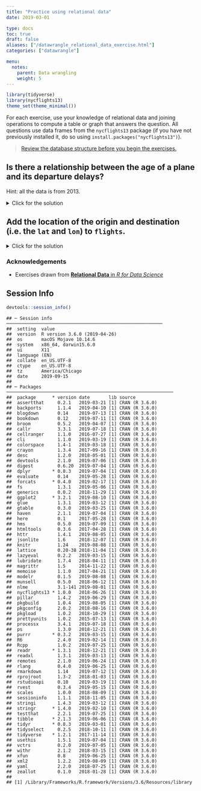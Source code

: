 ```yaml
---
title: "Practice using relational data"
date: 2019-03-01

type: docs
toc: true
draft: false
aliases: ["/datawrangle_relational_data_exercise.html"]
categories: ["datawrangle"]

menu:
  notes:
    parent: Data wrangling
    weight: 5
---
```





```r
library(tidyverse)
library(nycflights13)
theme_set(theme_minimal())
```

For each exercise, use your knowledge of relational data and joining operations to compute a table or graph that answers the question. All questions use data frames from the `nycflights13` package (if you have not previously installed it, do so using `install.packages("nycflights13")`).

> [Review the database structure before you begin the exercises.](http://r4ds.had.co.nz/relational-data.html#nycflights13-relational)

## Is there a relationship between the age of a plane and its departure delays?

Hint: all the data is from 2013.

<details> 
  <summary>Click for the solution</summary>
  <p>
  
The first step is to calculate the age of each plane. To do that, use `planes` and the `age` variable:


```r
(plane_ages <- planes %>%
  mutate(age = 2013 - year) %>%
  select(tailnum, age))
```

```
## # A tibble: 3,322 x 2
##    tailnum   age
##    <chr>   <dbl>
##  1 N10156      9
##  2 N102UW     15
##  3 N103US     14
##  4 N104UW     14
##  5 N10575     11
##  6 N105UW     14
##  7 N107US     14
##  8 N108UW     14
##  9 N109UW     14
## 10 N110UW     14
## # … with 3,312 more rows
```

The best approach to answering this question is a visualization. There are several different types of visualizations you could implement (e.g. scatterplot with smoothing line, line graph of average delay by age). The important thing is that we need to combine `flights` with `plane_ages` to determine for each flight the age of the plane. This is another mutating join. The best choice is `inner_join()` as this will automatically remove any rows in `flights` where we don't have age data on the plane.


```r
# smoothing line
flights %>%
  inner_join(y = plane_ages) %>%
  ggplot(mapping = aes(x = age, y = dep_delay)) +
  geom_smooth()
```

```
## Joining, by = "tailnum"
```

```
## `geom_smooth()` using method = 'gam' and formula 'y ~ s(x, bs = "cs")'
```

```
## Warning: Removed 9374 rows containing non-finite values (stat_smooth).
```

<img src="/notes/relational-data-exercise_files/figure-html/age-delay-solution-1.png" width="672" />

```r
# line graph of average delay by age
flights %>%
  inner_join(y = plane_ages) %>%
  group_by(age) %>%
  summarise(delay = mean(dep_delay, na.rm = TRUE)) %>%
  ggplot(mapping = aes(x = age, y = delay)) +
  geom_point() +
  geom_line()
```

```
## Joining, by = "tailnum"
```

```
## Warning: Removed 1 rows containing missing values (geom_point).
```

```
## Warning: Removed 1 rows containing missing values (geom_path).
```

<img src="/notes/relational-data-exercise_files/figure-html/age-delay-solution-2.png" width="672" />

In this situation, `left_join()` could also be used because `ggplot()` and `mean(na.rm = TRUE)` drop missing values (remember that `left_join()` keeps all rows from `flights`, even if we don't have information on the plane).


```r
flights %>%
  left_join(y = plane_ages) %>%
  ggplot(mapping = aes(x = age, y = dep_delay)) +
  geom_smooth()
```

```
## Joining, by = "tailnum"
```

```
## `geom_smooth()` using method = 'gam' and formula 'y ~ s(x, bs = "cs")'
```

```
## Warning: Removed 61980 rows containing non-finite values (stat_smooth).
```

<img src="/notes/relational-data-exercise_files/figure-html/age-delay-leftjoin-1.png" width="672" />

```r
flights %>%
  left_join(y = plane_ages) %>%
  group_by(age) %>%
  summarise(delay = mean(dep_delay, na.rm = TRUE)) %>%
  ggplot(mapping = aes(x = age, y = delay)) +
  geom_point() +
  geom_line()
```

```
## Joining, by = "tailnum"
```

```
## Warning: Removed 2 rows containing missing values (geom_point).
```

```
## Warning: Removed 2 rows containing missing values (geom_path).
```

<img src="/notes/relational-data-exercise_files/figure-html/age-delay-leftjoin-2.png" width="672" />

The important takeaway is that departure delays do not appear to increase with plane age -- in fact they seem to decrease slightly (though with an expanding confidence interval). Care to think of a reason why this may be so?

  </p>
</details>

## Add the location of the origin and destination (i.e. the `lat` and `lon`) to `flights`.

<details> 
  <summary>Click for the solution</summary>
  <p>
  
This is a mutating join, and the basic function you need to use here is `left_join()`. We have to perform the joining operation twice since we want to create new variables based on both the destination airport and the origin airport. And because the name of the key variable differs between the data frames, we need to explicitly define how to join the data frames using the `by` argument:


```r
flights %>%
  left_join(y = airports, by = c(dest = "faa")) %>%
  left_join(y = airports, by = c(origin = "faa"))
```

```
## # A tibble: 336,776 x 33
##     year month   day dep_time sched_dep_time dep_delay arr_time
##    <int> <int> <int>    <int>          <int>     <dbl>    <int>
##  1  2013     1     1      517            515         2      830
##  2  2013     1     1      533            529         4      850
##  3  2013     1     1      542            540         2      923
##  4  2013     1     1      544            545        -1     1004
##  5  2013     1     1      554            600        -6      812
##  6  2013     1     1      554            558        -4      740
##  7  2013     1     1      555            600        -5      913
##  8  2013     1     1      557            600        -3      709
##  9  2013     1     1      557            600        -3      838
## 10  2013     1     1      558            600        -2      753
## # … with 336,766 more rows, and 26 more variables: sched_arr_time <int>,
## #   arr_delay <dbl>, carrier <chr>, flight <int>, tailnum <chr>,
## #   origin <chr>, dest <chr>, air_time <dbl>, distance <dbl>, hour <dbl>,
## #   minute <dbl>, time_hour <dttm>, name.x <chr>, lat.x <dbl>,
## #   lon.x <dbl>, alt.x <int>, tz.x <dbl>, dst.x <chr>, tzone.x <chr>,
## #   name.y <chr>, lat.y <dbl>, lon.y <dbl>, alt.y <int>, tz.y <dbl>,
## #   dst.y <chr>, tzone.y <chr>
```

Notice that with this approach, we are joining **all** of the columns in `airports`. The instructions just asked for latitude and longitude, so we can create a copy of `airports` that only includes the necessary variables (`lat` and `lon`, plus the primary key variable `faa`) and join `flights` to that data frame:


```r
airports_lite <- airports %>%
  select(faa, lat, lon)

flights %>%
  left_join(y = airports_lite, by = c(dest = "faa")) %>%
  left_join(y = airports_lite, by = c(origin = "faa"))
```

```
## # A tibble: 336,776 x 23
##     year month   day dep_time sched_dep_time dep_delay arr_time
##    <int> <int> <int>    <int>          <int>     <dbl>    <int>
##  1  2013     1     1      517            515         2      830
##  2  2013     1     1      533            529         4      850
##  3  2013     1     1      542            540         2      923
##  4  2013     1     1      544            545        -1     1004
##  5  2013     1     1      554            600        -6      812
##  6  2013     1     1      554            558        -4      740
##  7  2013     1     1      555            600        -5      913
##  8  2013     1     1      557            600        -3      709
##  9  2013     1     1      557            600        -3      838
## 10  2013     1     1      558            600        -2      753
## # … with 336,766 more rows, and 16 more variables: sched_arr_time <int>,
## #   arr_delay <dbl>, carrier <chr>, flight <int>, tailnum <chr>,
## #   origin <chr>, dest <chr>, air_time <dbl>, distance <dbl>, hour <dbl>,
## #   minute <dbl>, time_hour <dttm>, lat.x <dbl>, lon.x <dbl>, lat.y <dbl>,
## #   lon.y <dbl>
```

This is better, but now we have two sets of latitude and longitude variables in the data frame: one for the destination airport, and one for the origin airport. When we perform the second `left_join()` operation, to avoid duplicate variable names the function automatically adds generic `.x` and `.y` suffixes to the output to disambiguate them. This is nice, but we might want something more intuitive to explicitly identify which variables are associated with the destination vs. the origin. To do that, we override the default `suffix` argument with custom suffixes:


```r
airports_lite <- airports %>%
  select(faa, lat, lon)

flights %>%
  left_join(y = airports_lite, by = c(dest = "faa")) %>%
  left_join(y = airports_lite, by = c(origin = "faa"), suffix = c(".dest", ".origin"))
```

```
## # A tibble: 336,776 x 23
##     year month   day dep_time sched_dep_time dep_delay arr_time
##    <int> <int> <int>    <int>          <int>     <dbl>    <int>
##  1  2013     1     1      517            515         2      830
##  2  2013     1     1      533            529         4      850
##  3  2013     1     1      542            540         2      923
##  4  2013     1     1      544            545        -1     1004
##  5  2013     1     1      554            600        -6      812
##  6  2013     1     1      554            558        -4      740
##  7  2013     1     1      555            600        -5      913
##  8  2013     1     1      557            600        -3      709
##  9  2013     1     1      557            600        -3      838
## 10  2013     1     1      558            600        -2      753
## # … with 336,766 more rows, and 16 more variables: sched_arr_time <int>,
## #   arr_delay <dbl>, carrier <chr>, flight <int>, tailnum <chr>,
## #   origin <chr>, dest <chr>, air_time <dbl>, distance <dbl>, hour <dbl>,
## #   minute <dbl>, time_hour <dttm>, lat.dest <dbl>, lon.dest <dbl>,
## #   lat.origin <dbl>, lon.origin <dbl>
```

  </p>
</details>

### Acknowledgements

* Exercises drawn from [**Relational Data** in *R for Data Science*](http://r4ds.had.co.nz/relational-data.html)

## Session Info



```r
devtools::session_info()
```

```
## ─ Session info ──────────────────────────────────────────────────────────
##  setting  value                       
##  version  R version 3.6.0 (2019-04-26)
##  os       macOS Mojave 10.14.6        
##  system   x86_64, darwin15.6.0        
##  ui       X11                         
##  language (EN)                        
##  collate  en_US.UTF-8                 
##  ctype    en_US.UTF-8                 
##  tz       America/Chicago             
##  date     2019-09-15                  
## 
## ─ Packages ──────────────────────────────────────────────────────────────
##  package      * version date       lib source        
##  assertthat     0.2.1   2019-03-21 [1] CRAN (R 3.6.0)
##  backports      1.1.4   2019-04-10 [1] CRAN (R 3.6.0)
##  blogdown       0.14    2019-07-13 [1] CRAN (R 3.6.0)
##  bookdown       0.12    2019-07-11 [1] CRAN (R 3.6.0)
##  broom          0.5.2   2019-04-07 [1] CRAN (R 3.6.0)
##  callr          3.3.1   2019-07-18 [1] CRAN (R 3.6.0)
##  cellranger     1.1.0   2016-07-27 [1] CRAN (R 3.6.0)
##  cli            1.1.0   2019-03-19 [1] CRAN (R 3.6.0)
##  colorspace     1.4-1   2019-03-18 [1] CRAN (R 3.6.0)
##  crayon         1.3.4   2017-09-16 [1] CRAN (R 3.6.0)
##  desc           1.2.0   2018-05-01 [1] CRAN (R 3.6.0)
##  devtools       2.1.0   2019-07-06 [1] CRAN (R 3.6.0)
##  digest         0.6.20  2019-07-04 [1] CRAN (R 3.6.0)
##  dplyr        * 0.8.3   2019-07-04 [1] CRAN (R 3.6.0)
##  evaluate       0.14    2019-05-28 [1] CRAN (R 3.6.0)
##  forcats      * 0.4.0   2019-02-17 [1] CRAN (R 3.6.0)
##  fs             1.3.1   2019-05-06 [1] CRAN (R 3.6.0)
##  generics       0.0.2   2018-11-29 [1] CRAN (R 3.6.0)
##  ggplot2      * 3.2.1   2019-08-10 [1] CRAN (R 3.6.0)
##  glue           1.3.1   2019-03-12 [1] CRAN (R 3.6.0)
##  gtable         0.3.0   2019-03-25 [1] CRAN (R 3.6.0)
##  haven          2.1.1   2019-07-04 [1] CRAN (R 3.6.0)
##  here           0.1     2017-05-28 [1] CRAN (R 3.6.0)
##  hms            0.5.0   2019-07-09 [1] CRAN (R 3.6.0)
##  htmltools      0.3.6   2017-04-28 [1] CRAN (R 3.6.0)
##  httr           1.4.1   2019-08-05 [1] CRAN (R 3.6.0)
##  jsonlite       1.6     2018-12-07 [1] CRAN (R 3.6.0)
##  knitr          1.24    2019-08-08 [1] CRAN (R 3.6.0)
##  lattice        0.20-38 2018-11-04 [1] CRAN (R 3.6.0)
##  lazyeval       0.2.2   2019-03-15 [1] CRAN (R 3.6.0)
##  lubridate      1.7.4   2018-04-11 [1] CRAN (R 3.6.0)
##  magrittr       1.5     2014-11-22 [1] CRAN (R 3.6.0)
##  memoise        1.1.0   2017-04-21 [1] CRAN (R 3.6.0)
##  modelr         0.1.5   2019-08-08 [1] CRAN (R 3.6.0)
##  munsell        0.5.0   2018-06-12 [1] CRAN (R 3.6.0)
##  nlme           3.1-141 2019-08-01 [1] CRAN (R 3.6.0)
##  nycflights13 * 1.0.0   2018-06-26 [1] CRAN (R 3.6.0)
##  pillar         1.4.2   2019-06-29 [1] CRAN (R 3.6.0)
##  pkgbuild       1.0.4   2019-08-05 [1] CRAN (R 3.6.0)
##  pkgconfig      2.0.2   2018-08-16 [1] CRAN (R 3.6.0)
##  pkgload        1.0.2   2018-10-29 [1] CRAN (R 3.6.0)
##  prettyunits    1.0.2   2015-07-13 [1] CRAN (R 3.6.0)
##  processx       3.4.1   2019-07-18 [1] CRAN (R 3.6.0)
##  ps             1.3.0   2018-12-21 [1] CRAN (R 3.6.0)
##  purrr        * 0.3.2   2019-03-15 [1] CRAN (R 3.6.0)
##  R6             2.4.0   2019-02-14 [1] CRAN (R 3.6.0)
##  Rcpp           1.0.2   2019-07-25 [1] CRAN (R 3.6.0)
##  readr        * 1.3.1   2018-12-21 [1] CRAN (R 3.6.0)
##  readxl         1.3.1   2019-03-13 [1] CRAN (R 3.6.0)
##  remotes        2.1.0   2019-06-24 [1] CRAN (R 3.6.0)
##  rlang          0.4.0   2019-06-25 [1] CRAN (R 3.6.0)
##  rmarkdown      1.14    2019-07-12 [1] CRAN (R 3.6.0)
##  rprojroot      1.3-2   2018-01-03 [1] CRAN (R 3.6.0)
##  rstudioapi     0.10    2019-03-19 [1] CRAN (R 3.6.0)
##  rvest          0.3.4   2019-05-15 [1] CRAN (R 3.6.0)
##  scales         1.0.0   2018-08-09 [1] CRAN (R 3.6.0)
##  sessioninfo    1.1.1   2018-11-05 [1] CRAN (R 3.6.0)
##  stringi        1.4.3   2019-03-12 [1] CRAN (R 3.6.0)
##  stringr      * 1.4.0   2019-02-10 [1] CRAN (R 3.6.0)
##  testthat       2.2.1   2019-07-25 [1] CRAN (R 3.6.0)
##  tibble       * 2.1.3   2019-06-06 [1] CRAN (R 3.6.0)
##  tidyr        * 0.8.3   2019-03-01 [1] CRAN (R 3.6.0)
##  tidyselect     0.2.5   2018-10-11 [1] CRAN (R 3.6.0)
##  tidyverse    * 1.2.1   2017-11-14 [1] CRAN (R 3.6.0)
##  usethis        1.5.1   2019-07-04 [1] CRAN (R 3.6.0)
##  vctrs          0.2.0   2019-07-05 [1] CRAN (R 3.6.0)
##  withr          2.1.2   2018-03-15 [1] CRAN (R 3.6.0)
##  xfun           0.8     2019-06-25 [1] CRAN (R 3.6.0)
##  xml2           1.2.2   2019-08-09 [1] CRAN (R 3.6.0)
##  yaml           2.2.0   2018-07-25 [1] CRAN (R 3.6.0)
##  zeallot        0.1.0   2018-01-28 [1] CRAN (R 3.6.0)
## 
## [1] /Library/Frameworks/R.framework/Versions/3.6/Resources/library
```
